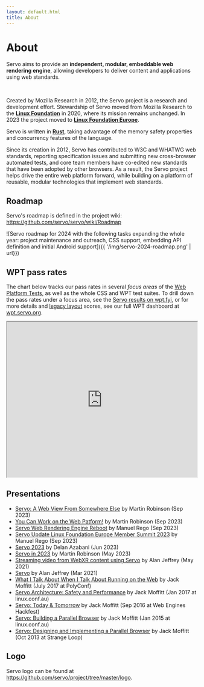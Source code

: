 ```yaml
---
layout: default.html
title: About
---
```


# About

<div class="hero is-info is-small">
  <div class="hero-body">
    <p class="subtitle">
      Servo aims to provide an <strong>independent, modular, embeddable web rendering engine</strong>, allowing developers to deliver content and applications using web standards.
    </p>
  </div>
</div>
<br>

Created by Mozilla Research in 2012, the Servo project is a research and development effort. Stewardship of Servo moved from Mozilla Research to the [**Linux Foundation**](https://www.linuxfoundation.org/) in 2020, where its mission remains unchanged. In 2023 the project moved to [**Linux Foundation Europe**](https://linuxfoundation.eu/).

Servo is written in [**Rust**](https://www.rust-lang.org/), taking advantage of the memory safety properties and concurrency features of the language.

Since its creation in 2012, Servo has contributed to W3C and WHATWG web standards, reporting specification issues and submitting new cross-browser automated tests, and core team members have co-edited new standards that have been adopted by other browsers. As a result, the Servo project helps drive the entire web platform forward, while building on a platform of reusable, modular technologies that implement web standards.

## Roadmap

Servo's roadmap is defined in the project wiki: <https://github.com/servo/servo/wiki/Roadmap>

![Servo roadmap for 2024 with the following tasks expanding the whole year: project maintenance and outreach, CSS support, embedding API definition and initial Android support]({{ '/img/servo-2024-roadmap.png' | url}})

## WPT pass rates

The chart below tracks our pass rates in several *focus areas* of the [Web Platform Tests](http://web-platform-tests.org/), as well as the whole CSS and WPT test suites. To drill down the pass rates under a focus area, see the [Servo results on wpt.fyi](https://wpt.fyi/runs?label=master&product=servo), or for more details and [legacy layout](/blog/2023/04/13/layout-2013-vs-2020/) scores, see our full WPT dashboard at [wpt.servo.org](https://wpt.servo.org).

<iframe src="https://wpt.servo.org/?embed" scrolling="no" style="width: 100%; height: 411px;"></iframe>

## Presentations

* [Servo: A Web View From Somewhere Else](https://www.youtube.com/watch?v=lx70W83Bxtc) by Martin Robinson (Sep 2023)
* [You Can Work on the Web Patform!](https://youtu.be/RugzThWcjn4) by Martin Robinson (Sep 2023)
* [Servo Web Rendering Engine Reboot](https://youtu.be/9lkIX5ryZZ4) by Manuel Rego (Sep 2023)
* [Servo Update Linux Foundation Europe Member Summit 2023](https://youtu.be/J4qedc-0pjs?si=_LKCgZrrUTpM4mn7&t=2356) by Manuel Rego (Sep 2023)
* [Servo 2023](https://www.youtube.com/watch?v=pfk8s5OD99A) by Delan Azabani (Jun 2023)
* [Servo in 2023](https://www.youtube.com/watch?v=IdHvHoAO5oo) by Martin Robinson (May 2023)
* [Streaming video from WebXR content using Servo](https://www.youtube.com/watch?v=rAWeW6Q5Cuw) by Alan Jeffrey (May 2021)
* [Servo](https://www.youtube.com/watch?v=epEQ-9VAY_4) by Alan Jeffrey (Mar 2021)
* [What I Talk About When I Talk About Running on the Web](https://www.youtube.com/watch?v=M6uUB-gawRs) by Jack Moffitt (July 2017 at PolyConf)
* [Servo Architecture: Safety and Performance](https://www.youtube.com/watch?v=an5abNFba4Q) by Jack Moffitt (Jan 2017 at linux.conf.au)
* [Servo: Today & Tomorrow](https://www.youtube.com/watch?v=UGl9VVIOo3E) by Jack Moffitt (Sep 2016 at Web Engines Hackfest)
* [Servo: Building a Parallel Browser](https://www.youtube.com/watch?v=7q9vIMXSTzc) by Jack Moffitt (Jan 2015 at linux.conf.au)
* [Servo: Designing and Implementing a Parallel Browser](https://www.youtube.com/watch?v=67QP8t-89VM) by Jack Moffitt (Oct 2013 at Strange Loop)

## Logo

Servo logo can be found at <https://github.com/servo/project/tree/master/logo>.

